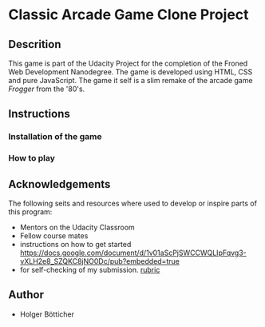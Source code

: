 # Classic Arcade Game Clone Project

## Descrition
This game is part of the Udacity Project for the completion of the Froned Web Development Nanodegree. The game is developed using HTML, CSS and pure JavaScript.
The game it self is a slim remake of the arcade game *Frogger* from the '80's.

## Instructions

### Installation of the game

### How to play

## Acknowledgements
The following seits and resources where used to develop or inspire parts of this program:

- Mentors on the Udacity Classroom
- Fellow course mates
- instructions on how to get started https://docs.google.com/document/d/1v01aScPjSWCCWQLIpFqvg3-vXLH2e8_SZQKC8jNO0Dc/pub?embedded=true
- for self-checking of my submission. [rubric](https://review.udacity.com/#!/rubrics/15/view)

## Author
- Holger Bötticher
